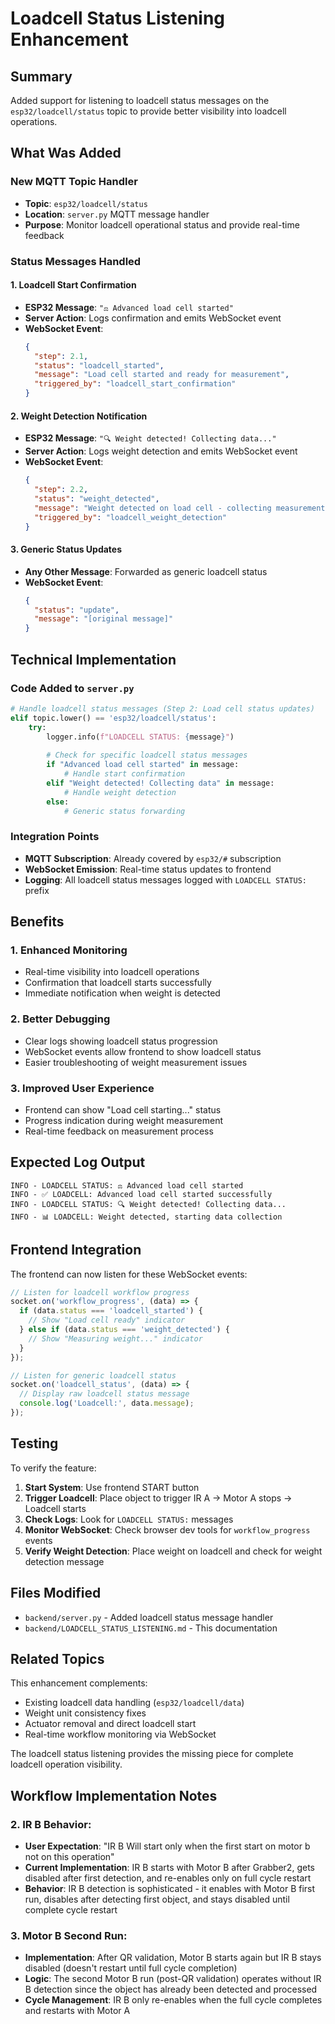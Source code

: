 # Loadcell Status Listening Enhancement

## Summary

Added support for listening to loadcell status messages on the `esp32/loadcell/status` topic to provide better visibility into loadcell operations.

## What Was Added

### New MQTT Topic Handler
- **Topic**: `esp32/loadcell/status`
- **Location**: `server.py` MQTT message handler
- **Purpose**: Monitor loadcell operational status and provide real-time feedback

### Status Messages Handled

#### 1. Loadcell Start Confirmation
- **ESP32 Message**: `"⚖️ Advanced load cell started"`
- **Server Action**: Logs confirmation and emits WebSocket event
- **WebSocket Event**:
  ```json
  {
    "step": 2.1,
    "status": "loadcell_started", 
    "message": "Load cell started and ready for measurement",
    "triggered_by": "loadcell_start_confirmation"
  }
  ```

#### 2. Weight Detection Notification  
- **ESP32 Message**: `"🔍 Weight detected! Collecting data..."`
- **Server Action**: Logs weight detection and emits WebSocket event
- **WebSocket Event**:
  ```json
  {
    "step": 2.2,
    "status": "weight_detected",
    "message": "Weight detected on load cell - collecting measurement data", 
    "triggered_by": "loadcell_weight_detection"
  }
  ```

#### 3. Generic Status Updates
- **Any Other Message**: Forwarded as generic loadcell status
- **WebSocket Event**:
  ```json
  {
    "status": "update",
    "message": "[original message]"
  }
  ```

## Technical Implementation

### Code Added to `server.py`
```python
# Handle loadcell status messages (Step 2: Load cell status updates)
elif topic.lower() == 'esp32/loadcell/status':
    try:
        logger.info(f"LOADCELL STATUS: {message}")
        
        # Check for specific loadcell status messages
        if "Advanced load cell started" in message:
            # Handle start confirmation
        elif "Weight detected! Collecting data" in message:
            # Handle weight detection
        else:
            # Generic status forwarding
```

### Integration Points
- **MQTT Subscription**: Already covered by `esp32/#` subscription
- **WebSocket Emission**: Real-time status updates to frontend
- **Logging**: All loadcell status messages logged with `LOADCELL STATUS:` prefix

## Benefits

### 1. **Enhanced Monitoring**
- Real-time visibility into loadcell operations
- Confirmation that loadcell starts successfully
- Immediate notification when weight is detected

### 2. **Better Debugging**
- Clear logs showing loadcell status progression
- WebSocket events allow frontend to show loadcell status
- Easier troubleshooting of weight measurement issues

### 3. **Improved User Experience**
- Frontend can show "Load cell starting..." status
- Progress indication during weight measurement
- Real-time feedback on measurement process

## Expected Log Output

```
INFO - LOADCELL STATUS: ⚖️ Advanced load cell started
INFO - ✅ LOADCELL: Advanced load cell started successfully
INFO - LOADCELL STATUS: 🔍 Weight detected! Collecting data...
INFO - 📊 LOADCELL: Weight detected, starting data collection
```

## Frontend Integration

The frontend can now listen for these WebSocket events:

```javascript
// Listen for loadcell workflow progress
socket.on('workflow_progress', (data) => {
  if (data.status === 'loadcell_started') {
    // Show "Load cell ready" indicator
  } else if (data.status === 'weight_detected') {
    // Show "Measuring weight..." indicator  
  }
});

// Listen for generic loadcell status
socket.on('loadcell_status', (data) => {
  // Display raw loadcell status message
  console.log('Loadcell:', data.message);
});
```

## Testing

To verify the feature:

1. **Start System**: Use frontend START button
2. **Trigger Loadcell**: Place object to trigger IR A → Motor A stops → Loadcell starts
3. **Check Logs**: Look for `LOADCELL STATUS:` messages
4. **Monitor WebSocket**: Check browser dev tools for `workflow_progress` events
5. **Verify Weight Detection**: Place weight on loadcell and check for weight detection message

## Files Modified

- `backend/server.py` - Added loadcell status message handler
- `backend/LOADCELL_STATUS_LISTENING.md` - This documentation

## Related Topics

This enhancement complements:
- Existing loadcell data handling (`esp32/loadcell/data`)  
- Weight unit consistency fixes
- Actuator removal and direct loadcell start
- Real-time workflow monitoring via WebSocket

The loadcell status listening provides the missing piece for complete loadcell operation visibility.

## Workflow Implementation Notes

### 2. IR B Behavior:
- **User Expectation**: "IR B Will start only when the first start on motor b not on this operation"
- **Current Implementation**: IR B starts with Motor B after Grabber2, gets disabled after first detection, and re-enables only on full cycle restart
- **Behavior**: IR B detection is sophisticated - it enables with Motor B first run, disables after detecting first object, and stays disabled until complete cycle restart

### 3. Motor B Second Run:
- **Implementation**: After QR validation, Motor B starts again but IR B stays disabled (doesn't restart until full cycle completion)
- **Logic**: The second Motor B run (post-QR validation) operates without IR B detection since the object has already been detected and processed
- **Cycle Management**: IR B only re-enables when the full cycle completes and restarts with Motor A
